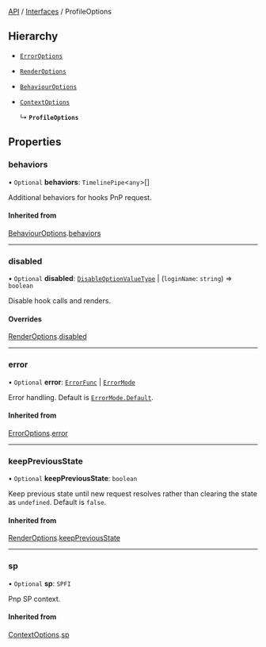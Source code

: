 [API](API/index.md) / [Interfaces](index.md) / ProfileOptions

## Hierarchy

- [`ErrorOptions`](types_options_ExceptionOptions.ErrorOptions.md)

- [`RenderOptions`](types_options_RenderOptions.RenderOptions.md)

- [`BehaviourOptions`](types_options_BehaviourOptions.BehaviourOptions.md)

- [`ContextOptions`](types_options_ContextOptions.ContextOptions.md)

  ↳ **`ProfileOptions`**

## Properties

### behaviors

• `Optional` **behaviors**: `TimelinePipe`<`any`\>[]

Additional behaviors for hooks PnP request.

#### Inherited from

[BehaviourOptions](types_options_BehaviourOptions.BehaviourOptions.md).[behaviors](types_options_BehaviourOptions.BehaviourOptions.md#behaviors)

___

### disabled

• `Optional` **disabled**: [`DisableOptionValueType`](types_options_RenderOptions.md#disableoptionvaluetype) \| (`loginName`: `string`) => `boolean`

Disable hook calls and renders.

#### Overrides

[RenderOptions](types_options_RenderOptions.RenderOptions.md).[disabled](types_options_RenderOptions.RenderOptions.md#disabled)

___

### error

• `Optional` **error**: [`ErrorFunc`](types_options_ExceptionOptions.md#errorfunc) \| [`ErrorMode`](ErrorMode.md)

Error handling. Default is [`ErrorMode.Default`](ErrorMode.md#default).

#### Inherited from

[ErrorOptions](types_options_ExceptionOptions.ErrorOptions.md).[error](types_options_ExceptionOptions.ErrorOptions.md#error)

___

### keepPreviousState

• `Optional` **keepPreviousState**: `boolean`

Keep previous state until new request resolves rather than clearing the state as `undefined`. Default is `false`.

#### Inherited from

[RenderOptions](types_options_RenderOptions.RenderOptions.md).[keepPreviousState](types_options_RenderOptions.RenderOptions.md#keeppreviousstate)

___

### sp

• `Optional` **sp**: `SPFI`

Pnp SP context.

#### Inherited from

[ContextOptions](types_options_ContextOptions.ContextOptions.md).[sp](types_options_ContextOptions.ContextOptions.md#sp)